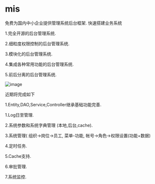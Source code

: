 # mis
免费为国内中小企业提供管理系统后台框架. 快速搭建业务系统

1.完全开源的后台管理系统. 

2.细粒度权限控制的后台管理系统. 

3.模块化的后台管理系统. 

4.集成各种常用功能的后台管理系统.

5.前后分离的后台管理系统.

![image](https://github.com/qinghua79/mis/raw/master/images/vim-screenshot.jpg)
         

近期将完成如下

1.Entity,DAO,Service,Controller继承基础功能完善.

1.Log日至管理.

2.系统参数和系统字典管理 (本地,后台,cache).

3.系统管理( 组织->岗位->员工, 菜单-功能, 帐号->角色->权限设置(功能+数据)

4.定时任务.

5.Cache支持. 

6.审批管理.

7.系统监控.

 

